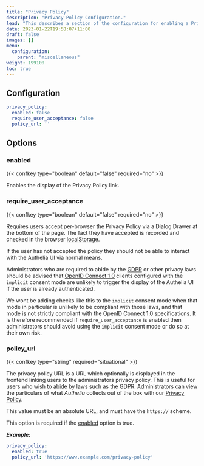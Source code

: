 ```yaml
---
title: "Privacy Policy"
description: "Privacy Policy Configuration."
lead: "This describes a section of the configuration for enabling a Privacy Policy link display."
date: 2023-01-22T19:58:07+11:00
draft: false
images: []
menu:
  configuration:
    parent: "miscellaneous"
weight: 199100
toc: true
---
```


## Configuration

```yaml
privacy_policy:
  enabled: false
  require_user_acceptance: false
  policy_url: ''
```

## Options

### enabled

{{< confkey type="boolean" default="false" required="no" >}}

Enables the display of the Privacy Policy link.

### require_user_acceptance

{{< confkey type="boolean" default="false" required="no" >}}

Requires users accept per-browser the Privacy Policy via a Dialog Drawer at the bottom of the page. The fact they have
accepted is recorded and checked in the browser
[localStorage](https://developer.mozilla.org/en-US/docs/Web/API/Window/localStorage).

If the user has not accepted the policy they should not be able to interact with the Authelia UI via normal means.

Administrators who are required to abide by the [GDPR] or other privacy laws should be advised that
[OpenID Connect 1.0](../identity-providers/open-id-connect.md) clients configured with the `implicit` consent mode are
unlikely to trigger the display of the Authelia UI if the user is already authenticated.

We wont be adding checks like this to the `implicit` consent mode when that mode in particular is unlikely to be
compliant with those laws, and that mode is not strictly compliant with the OpenID Connect 1.0 specifications. It is
therefore recommended if `require_user_acceptance` is enabled then administrators should avoid using the `implicit`
consent mode or do so at their own risk.

### policy_url

{{< confkey type="string" required="situational" >}}

The privacy policy URL is a URL which optionally is displayed in the frontend linking users to the administrators
privacy policy. This is useful for users who wish to abide by laws such as the [GDPR].
Administrators can view the particulars of what _Authelia_ collects out of the box with our
[Privacy Policy](https://www.authelia.com/privacy/#application).

This value must be an absolute URL, and must have the `https://` scheme.

This option is required if the [enabled](#enabled) option is true.

[GDPR]: https://gdpr-info.eu/

_**Example:**_

```yaml
privacy_policy:
  enabled: true
  policy_url: 'https://www.example.com/privacy-policy'
```
